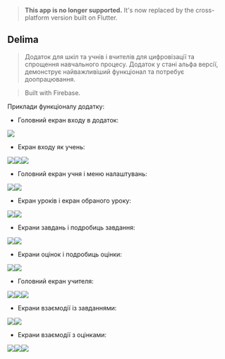 > **This app is no longer supported.** It's now replaced by the cross-platform version built on Flutter.

## Delima

> Додаток для шкіл та учнів і вчителів для цифровізації та спрощення навчального процесу. Додаток у стані альфа версії, демонструє найважливіший функціонал та потребує доопрацювання.

> Built with Firebase.

Приклади функціоналу додатку:

*   Головний екран входу в додаток:

![](https://33333.cdn.cke-cs.com/kSW7V9NHUXugvhoQeFaf/images/cc56556bcf46f53dc7eebfb2c3f0ded2f1081f92952dd4a1.png)

*   Екран входу як учень:

![](https://33333.cdn.cke-cs.com/kSW7V9NHUXugvhoQeFaf/images/19e98dda78802c962d7288fbc7dbbef6b8b064914dd70a12.png)![](https://33333.cdn.cke-cs.com/kSW7V9NHUXugvhoQeFaf/images/5772ecd4c3f024c756116daa7d091e2ed6bcf8bfd87975b8.png)![](https://33333.cdn.cke-cs.com/kSW7V9NHUXugvhoQeFaf/images/d1facad4b5bd34a97fad2ccc4e23b1ca41b1d407a71d76ef.png)

*   Головний екран учня і меню налаштувань:

![](https://33333.cdn.cke-cs.com/kSW7V9NHUXugvhoQeFaf/images/a674e500c4b3977ba61cb8a1955fdee81d57e5dd74f2fe3f.png)![](https://33333.cdn.cke-cs.com/kSW7V9NHUXugvhoQeFaf/images/ea76953904e4630ceabd7803b95af2e997aa5640c8ebb265.png)

*   Екран уроків і екран обраного уроку:

![](https://33333.cdn.cke-cs.com/kSW7V9NHUXugvhoQeFaf/images/4e8a071e255d0a87eef7c7b7196defe5aed94018682d4191.png)![](https://33333.cdn.cke-cs.com/kSW7V9NHUXugvhoQeFaf/images/c096aab5568440becc0f4ab4d810abb1b8c822eed11a17e7.png)

*   Екрани завдань і подробиць завдання:

![](https://33333.cdn.cke-cs.com/kSW7V9NHUXugvhoQeFaf/images/de616e961c342afd3588da28a80897cea16c287ef2ff38da.png)![](https://33333.cdn.cke-cs.com/kSW7V9NHUXugvhoQeFaf/images/bed4c1145b6c9cfae6b60d0c5860869483ec398bad6329e4.png)

*   Екрани оцінок і подробиць оцінки:

![](https://33333.cdn.cke-cs.com/kSW7V9NHUXugvhoQeFaf/images/09f251e3509c10b94a4c11a847135747b935e4c99852181a.png)![](https://33333.cdn.cke-cs.com/kSW7V9NHUXugvhoQeFaf/images/b4dbb7bc79a8cfa82fc53d4383a18a1eefc3e5c5ae039732.png)

*   Головний екран учителя:

![](https://33333.cdn.cke-cs.com/kSW7V9NHUXugvhoQeFaf/images/40ef7c6f3786ed19833cbaa697f31b9fafc5563ecb71b134.png)![](https://33333.cdn.cke-cs.com/kSW7V9NHUXugvhoQeFaf/images/2371a23b904f2283800cf286e1ba12a8dc748559f02c5d30.png)![](https://33333.cdn.cke-cs.com/kSW7V9NHUXugvhoQeFaf/images/2215f0bda5dd7a7f682fc900666dcad0740c99b8ade27341.png)

*   Екрани взаємодії із завданнями:

![](https://33333.cdn.cke-cs.com/kSW7V9NHUXugvhoQeFaf/images/e8f17db9da89e282a4efb12c091b9f910fdce051f87f72ed.png)![](https://33333.cdn.cke-cs.com/kSW7V9NHUXugvhoQeFaf/images/8f86c257b9a8e42736a74dd8fe9bf9c7d297e4a19d07d666.png)

*   Екрани взаємодії з оцінками:

![](https://33333.cdn.cke-cs.com/kSW7V9NHUXugvhoQeFaf/images/ddad2088f420eb9bf320fe6ef9e3a2fb2a7ce0169f622c54.png)![](https://33333.cdn.cke-cs.com/kSW7V9NHUXugvhoQeFaf/images/cd4f545d6dca627452c5122aa9430033213cbf16067491a0.png)![](https://33333.cdn.cke-cs.com/kSW7V9NHUXugvhoQeFaf/images/1389bbd1d9d3cadcfc82186d3d0f526123792257b94d4b0a.png)
